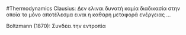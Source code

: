 #Thermodynamics
Clausius:
Δεν ελιναι δυνατή καμία διαδικασία στην οποία το μόνο αποτέλεσμα ειναι η καθαρη μεταφορά ενέργειας ...

Boltzmann (1870):
Συνδέει την εντροπία 
